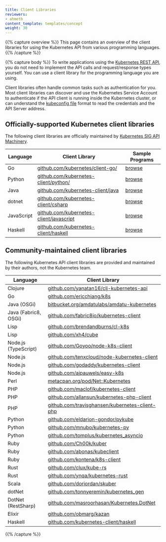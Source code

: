 ```yaml
---
title: Client Libraries
reviewers:
- ahmetb
content_template: templates/concept
weight: 30
---
```


{{% capture overview %}}
This page contains an overview of the client libraries for using the Kubernetes
API from various programming languages.
{{% /capture %}}

{{% capture body %}}
To write applications using the [Kubernetes REST API](/docs/reference/using-api/api-overview/),
you do not need to implement the API calls and request/response types yourself.
You can use a client library for the programming language you are using.

Client libraries often handle common tasks such as authentication for you.
Most client libraries can discover and use the Kubernetes Service Account to
authenticate if the API client is running inside the Kubernetes cluster, or can
understand the [kubeconfig file](/docs/tasks/access-application-cluster/authenticate-across-clusters-kubeconfig/)
format to read the credentials and the API Server address.

## Officially-supported Kubernetes client libraries

The following client libraries are officially maintained by [Kubernetes SIG API
Machinery](https://github.com/kubernetes/community/tree/master/sig-api-machinery).


| Language | Client Library | Sample Programs |
|----------|----------------|-----------------|
| Go       | [github.com/kubernetes/client-go/](https://github.com/kubernetes/client-go/) | [browse](https://github.com/kubernetes/client-go/tree/master/examples)
| Python       | [github.com/kubernetes-client/python/](https://github.com/kubernetes-client/python/) | [browse](https://github.com/kubernetes-client/python/tree/master/examples)
| Java     | [github.com/kubernetes-client/java](https://github.com/kubernetes-client/java/) | [browse](https://github.com/kubernetes-client/java#installation)
| dotnet   | [github.com/kubernetes-client/csharp](https://github.com/kubernetes-client/csharp) | [browse](https://github.com/kubernetes-client/csharp/tree/master/examples/simple)
| JavaScript   | [github.com/kubernetes-client/javascript](https://github.com/kubernetes-client/javascript) | [browse](https://github.com/kubernetes-client/javascript/tree/master/examples)
| Haskell  | [github.com/kubernetes-client/haskell](https://github.com/kubernetes-client/haskell) | [browse](https://github.com/kubernetes-client/haskell/tree/master/kubernetes-client/example)


## Community-maintained client libraries

The following Kubernetes API client libraries are provided and maintained by
their authors, not the Kubernetes team.

| Language             | Client Library                           |
| -------------------- | ---------------------------------------- |
| Clojure              | [github.com/yanatan16/clj-kubernetes-api](https://github.com/yanatan16/clj-kubernetes-api) |
| Go                   | [github.com/ericchiang/k8s](https://github.com/ericchiang/k8s) |
| Java (OSGi)          | [bitbucket.org/amdatulabs/amdatu-kubernetes](https://bitbucket.org/amdatulabs/amdatu-kubernetes) |
| Java (Fabric8, OSGi) | [github.com/fabric8io/kubernetes-client](https://github.com/fabric8io/kubernetes-client) |
| Lisp                 | [github.com/brendandburns/cl-k8s](https://github.com/brendandburns/cl-k8s) |
| Lisp                 | [github.com/xh4/cube](https://github.com/xh4/cube) |
| Node.js (TypeScript) | [github.com/Goyoo/node-k8s-client](https://github.com/Goyoo/node-k8s-client) |
| Node.js              | [github.com/tenxcloud/node-kubernetes-client](https://github.com/tenxcloud/node-kubernetes-client) |
| Node.js              | [github.com/godaddy/kubernetes-client](https://github.com/godaddy/kubernetes-client) |
| Node.js              | [github.com/ajpauwels/easy-k8s](https://github.com/ajpauwels/easy-k8s)
| Perl                 | [metacpan.org/pod/Net::Kubernetes](https://metacpan.org/pod/Net::Kubernetes) |
| PHP                  | [github.com/maclof/kubernetes-client](https://github.com/maclof/kubernetes-client) |
| PHP                  | [github.com/allansun/kubernetes-php-client](https://github.com/allansun/kubernetes-php-client) |
| PHP                  | [github.com/travisghansen/kubernetes-client-php](https://github.com/travisghansen/kubernetes-client-php) |
| Python               | [github.com/eldarion-gondor/pykube](https://github.com/eldarion-gondor/pykube) |
| Python               | [github.com/mnubo/kubernetes-py](https://github.com/mnubo/kubernetes-py) |
| Python               | [github.com/tomplus/kubernetes_asyncio](https://github.com/tomplus/kubernetes_asyncio) |
| Ruby                 | [github.com/Ch00k/kuber](https://github.com/Ch00k/kuber) |
| Ruby                 | [github.com/abonas/kubeclient](https://github.com/abonas/kubeclient) |
| Ruby                 | [github.com/kontena/k8s-client](https://github.com/kontena/k8s-client) |
| Rust                 | [github.com/clux/kube-rs](https://github.com/clux/kube-rs) |
| Rust                 | [github.com/ynqa/kubernetes-rust](https://github.com/ynqa/kubernetes-rust) |
| Scala                | [github.com/doriordan/skuber](https://github.com/doriordan/skuber) |
| dotNet               | [github.com/tonnyeremin/kubernetes_gen](https://github.com/tonnyeremin/kubernetes_gen) |
| DotNet (RestSharp)   | [github.com/masroorhasan/Kubernetes.DotNet](https://github.com/masroorhasan/Kubernetes.DotNet) |
| Elixir               | [github.com/obmarg/kazan](https://github.com/obmarg/kazan/) |
| Haskell              | [github.com/kubernetes-client/haskell](https://github.com/kubernetes-client/haskell) |
{{% /capture %}}


